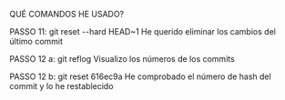  QUÉ COMANDOS HE USADO?

PASSO 11: git reset --hard HEAD~1
	He querido eliminar los cambios del último commit

PASSO 12 a: git reflog
	Visualizo los números de los commits 

PASSO 12 b: git reset 616ec9a
	He comprobado el número de hash del commit y lo he restablecido
